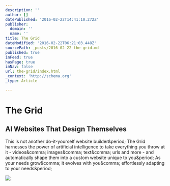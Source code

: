 ```yaml
---
description: ''
author: []
datePublished: '2016-02-22T14:41:10.272Z'
publisher:
  domain: ''
  name: ''
title: The Grid
dateModified: '2016-02-22T06:21:03.448Z'
sourcePath: _posts/2016-02-22-the-grid.md
published: true
inFeed: true
hasPage: true
inNav: false
url: the-grid/index.html
_context: 'http://schema.org'
_type: Article

---
```

# The Grid

<article style=""><h1>AI Websites That Design Themselves</h1><p>This is not another do-it-yourself website builder&amp;period; The Grid harnesses the power of artificial intelligence to take everything you throw at it - videos&amp;comma; images&amp;comma; text&amp;comma; urls and more - and automatically shape them into a custom website unique to you&amp;period; As your needs grow&amp;comma; it evolves with you&amp;comma; effortlessly adapting to your needs&amp;period;</p><img src="http://s3-us-west-2.amazonaws.com/cdn.thegrid.io/assets/images/purus-fb.png" /></article>